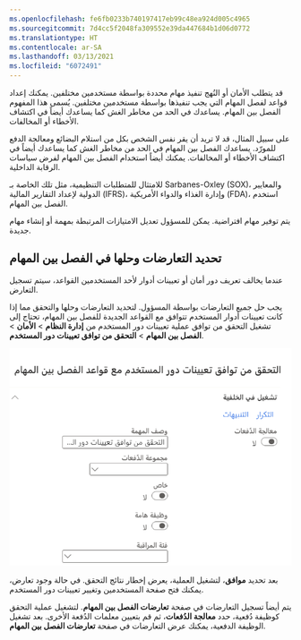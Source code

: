 ```yaml
---
ms.openlocfilehash: fe6fb0233b740197417eb99c48ea924d005c4965
ms.sourcegitcommit: 7d4cc5f2048fa309552e39da447684b1d06d0772
ms.translationtype: HT
ms.contentlocale: ar-SA
ms.lasthandoff: 03/13/2021
ms.locfileid: "6072491"
---
```

قد يتطلب الأمان أو النُهج تنفيذ مهام محددة بواسطة مستخدمين مختلفين. يمكنك إعداد قواعد لفصل المهام التي يجب تنفيذها بواسطة مستخدمين مختلفين. يُسمى هذا المفهوم الفصل بين المهام. يساعدك في الحد من مخاطر الغش كما يساعدك أيضاً في اكتشاف الأخطاء أو المخالفات.

على سبيل المثال، قد لا تريد أن يقر نفس الشخص بكل من استلام البضائع ومعالجة الدفع للمورّد. يساعدك الفصل بين المهام في الحد من مخاطر الغش كما يساعدك أيضاً في اكتشاف الأخطاء أو المخالفات. يمكنك أيضاً استخدام الفصل بين المهام لفرض سياسات الرقابة الداخلية. 

للامتثال للمتطلبات التنظيمية، مثل تلك الخاصة بـ Sarbanes-Oxley (SOX)، والمعايير الدولية لإعداد التقارير المالية (IFRS)، وإدارة الغذاء والدواء الأمريكية (FDA)، استخدم الفصل بين المهام. 

يتم توفير مهام افتراضية. يمكن للمسؤول تعديل الامتيازات المرتبطة بمهمة أو إنشاء مهام جديدة.

## <a name="identify-and-resolve-conflicts-in-segregation-of-duties"></a>تحديد التعارضات وحلها في الفصل بين المهام

عندما يخالف تعريف دور أمان أو تعيينات أدوار لأحد المستخدمين القواعد، سيتم تسجيل التعارض. 

يجب حل جميع التعارضات بواسطة المسؤول. لتحديد التعارضات وحلها والتحقق مما إذا كانت تعيينات أدوار المستخدم تتوافق مع القواعد الجديدة للفصل بين المهام، تحتاج إلى تشغيل التحقق من توافق عملية تعيينات دور المستخدم من **إدارة النظام** > **الأمان** > **الفصل بين المهام** > **التحقق من توافق تعيينات دور المستخدم**.
 
![لقطة شاشة لصفحة التحقق من توافق تعيينات دور المستخدم مع قواعد الفصل بين المهام.](../media/verify-compliance.png)

بعد تحديد **موافق**، لتشغيل العملية، يعرض إخطار نتائج التحقق. في حالة وجود تعارض، يمكنك فتح صفحة المستخدمين وتغيير تعيينات دور المستخدم. 

يتم أيضاً تسجيل التعارضات في صفحة **تعارضات الفصل بين المهام**. لتشغيل عملية التحقق كوظيفة دُفعية، حدد **معالجة الدُفعات**، ثم قم بتعيين معلمات الدُفعة الأخرى. بعد تشغيل الوظيفة الدفعية، يمكنك عرض التعارضات في صفحة **تعارضات الفصل بين المهام**.